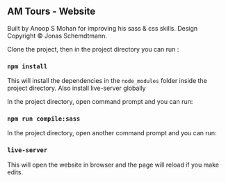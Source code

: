 
## AM Tours - Website

Built by Anoop S Mohan for improving his sass & css skills. Design Copyright &copy; Jonas Schemdtmann.

Clone the project, then in the project directory you can run :

### `npm install`

This will install the dependencies in the `node_modules` folder inside the project directory. Also install live-server globally

In the project directory, open command prompt and you can run:

### `npm run compile:sass`

In the project directory, open another command prompt and you can run:

### `live-server`

This will open the website in browser and the page will reload if you make edits.<br />

